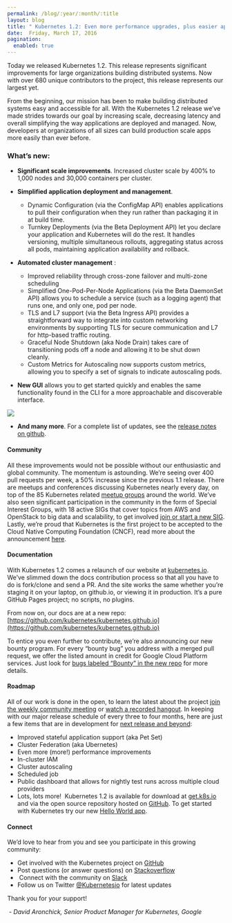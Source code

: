```yaml
---
permalink: /blog/:year/:month/:title
layout: blog
title: " Kubernetes 1.2: Even more performance upgrades, plus easier application deployment and management  "
date:  Friday, March 17, 2016
pagination:
  enabled: true
---
```

Today we released Kubernetes 1.2. This release represents significant improvements for large organizations building distributed systems. Now with over 680 unique contributors to the project, this release represents our largest yet.  

From the beginning, our mission has been to make building distributed systems easy and accessible for all. With the Kubernetes 1.2 release we’ve made strides towards our goal by increasing scale, decreasing latency and overall simplifying the way applications are deployed and managed. Now, developers at organizations of all sizes can build production scale apps more easily than ever before.&nbsp;

### What’s new:&nbsp;

- **Significant scale improvements**. Increased cluster scale by 400% to 1,000 nodes and 30,000 containers per cluster.
- **Simplified application deployment and management**.&nbsp;

  - Dynamic Configuration (via the ConfigMap API) enables applications to pull their configuration when they run rather than packaging it in at build time.&nbsp;
  - Turnkey Deployments (via the Beta Deployment API) let you declare your application and Kubernetes will do the rest. It handles versioning, multiple simultaneous rollouts, aggregating status across all pods, maintaining application availability and rollback.&nbsp;
- **Automated cluster management** :

  - Improved reliability through cross-zone failover and multi-zone scheduling
  - Simplified One-Pod-Per-Node Applications (via the Beta DaemonSet API) allows you to schedule a service (such as a logging agent) that runs one, and only one, pod per node.&nbsp;
  - TLS and L7 support (via the Beta Ingress API) provides a straightforward way to integrate into custom networking environments by supporting TLS for secure communication and L7 for http-based traffic routing.&nbsp;
  - Graceful Node Shutdown (aka Node Drain) takes care of transitioning pods off a node and allowing it to be shut down cleanly.&nbsp;
  - Custom Metrics for Autoscaling now supports custom metrics, allowing you to specify a set of signals to indicate autoscaling pods.&nbsp;
- **New GUI** allows you to get started quickly and enables the same functionality found in the CLI for a more approachable and discoverable interface.

[![](https://1.bp.blogspot.com/-_xwIlw1gJo4/VusiOuHRzCI/AAAAAAAAA3s/NDN91tgdypQE7iBjzTCWlO7vzfDNt_guw/s640/k8-1.2-release.png)](https://1.bp.blogspot.com/-_xwIlw1gJo4/VusiOuHRzCI/AAAAAAAAA3s/NDN91tgdypQE7iBjzTCWlO7vzfDNt_guw/s1600/k8-1.2-release.png)

- **And many more**. For a complete list of updates, see the [release notes on github](https://github.com/kubernetes/kubernetes/releases/tag/v1.2.0).&nbsp;

#### Community&nbsp;

All these improvements would not be possible without our enthusiastic and global community. The momentum is astounding. We’re seeing over 400 pull requests per week, a 50% increase since the previous 1.1 release. There are meetups and conferences discussing Kubernetes nearly every day, on top of the 85 Kubernetes related [meetup groups](http://www.meetup.com/topics/kubernetes/) around the world. We’ve also seen significant participation in the community in the form of Special Interest Groups, with 18 active SIGs that cover topics from AWS and OpenStack to big data and scalability, to get involved [join or start a new SIG](https://github.com/kubernetes/kubernetes/wiki/Special-Interest-Groups-(SIGs)). Lastly, we’re proud that Kubernetes is the first project to be accepted to the Cloud Native Computing Foundation (CNCF), read more about the announcement [here](https://cncf.io/news/announcement/2016/03/cloud-native-computing-foundation-accepts-kubernetes-first-hosted-projec-0).&nbsp;



#### Documentation&nbsp;

With Kubernetes 1.2 comes a relaunch of our website at [kubernetes.io](http://kubernetes.io/). We’ve slimmed down the docs contribution process so that all you have to do is fork/clone and send a PR. And the site works the same whether you’re staging it on your laptop, on github.io, or viewing it in production. It’s a pure GitHub Pages project; no scripts, no plugins.&nbsp;



From now on, our docs are at a new repo: [https://github.com/kubernetes/kubernetes.github.io](https://github.com/kubernetes/kubernetes.github.io)



To entice you even further to contribute, we’re also announcing our new bounty program. For every “bounty bug” you address with a merged pull request, we offer the listed amount in credit for Google Cloud Platform services. Just look for [bugs labeled “Bounty” in the new repo](https://github.com/kubernetes/kubernetes.github.io/issues?q=is%3Aissue+is%3Aopen+label%3ABounty) for more details.&nbsp;



#### Roadmap&nbsp;

All of our work is done in the open, to learn the latest about the project j[oin the weekly community meeting](https://groups.google.com/forum/#!forum/kubernetes-community-video-chat) or [watch a recorded hangout](https://www.youtube.com/playlist?list=PL69nYSiGNLP1pkHsbPjzAewvMgGUpkCnJ). In keeping with our major release schedule of every three to four months, here are just a few items that are in development for [next release and beyond](https://github.com/kubernetes/kubernetes/wiki/Release-1.3):&nbsp;

- Improved stateful application support (aka Pet Set)&nbsp;
- Cluster Federation (aka Ubernetes)&nbsp;
- Even more (more!) performance improvements&nbsp;
- In-cluster IAM&nbsp;
- Cluster autoscaling&nbsp;
- Scheduled job&nbsp;
- Public dashboard that allows for nightly test runs across multiple cloud providers&nbsp;
- Lots, lots more!&nbsp;
Kubernetes 1.2 is available for download at [get.k8s.io](http://get.k8s.io/) and via the open source repository hosted on [GitHub](https://github.com/kubernetes/kubernetes). To get started with Kubernetes try our new [Hello World app](http://kubernetes.io/docs/hellonode/).&nbsp;



#### Connect&nbsp;

We’d love to hear from you and see you participate in this growing community:&nbsp;

- Get involved with the Kubernetes project on [GitHub](https://github.com/kubernetes/kubernetes)&nbsp;
- Post questions (or answer questions) on [Stackoverflow](https://stackoverflow.com/questions/tagged/kubernetes)&nbsp;
- &nbsp;Connect with the community on [Slack](http://slack.kubernetes.io/)&nbsp;
- Follow us on Twitter [@Kubernetesio](https://twitter.com/kubernetesio) for latest updates&nbsp;

Thank you for your support!&nbsp;



&nbsp;-&nbsp;_David Aronchick, Senior Product Manager for Kubernetes, Google_
